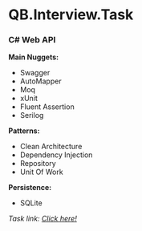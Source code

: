 # QB.Interview.Task
### C# Web API
**Main Nuggets:**
- Swagger
- AutoMapper
- Moq
- xUnit
- Fluent Assertion
- Serilog

**Patterns:**
- Clean Architecture
- Dependency Injection
- Repository
- Unit Of Work

**Persistence:**
- SQLite

*Task link:*
*[Click here!](https://github.com/QuickBase/interview-demos/tree/master/c%23)*
